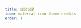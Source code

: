 ```yaml
---
title: 提交记录
icon: material-icon-theme:credits
order: 1
---
```

<ClientOnly>
  <Commits />
</ClientOnly>